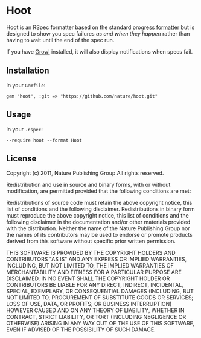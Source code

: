# Hoot

Hoot is an RSpec formatter based on the standard [progress formatter]() but is designed to show you spec failures *as and when they happen* rather than having to wait until the end of the spec run.

If you have [Growl]() installed, it will also display notifications when specs fail.

## Installation

In your `Gemfile`:

    gem "hoot", :git => "https://github.com/nature/hoot.git"

## Usage

In your `.rspec`:

    --require hoot --format Hoot

  [progress formatter]: https://github.com/rspec/rspec-core/blob/master/lib/rspec/core/formatters/progress_formatter.rb
  [Growl]: http://growl.info

## License

Copyright (c) 2011, Nature Publishing Group
All rights reserved.

Redistribution and use in source and binary forms, with or without modification, are permitted provided that the following conditions are met:

  Redistributions of source code must retain the above copyright notice, this list of conditions and the following disclaimer.
  Redistributions in binary form must reproduce the above copyright notice, this list of conditions and the following disclaimer in the documentation and/or other materials provided with the distribution.
  Neither the name of the Nature Publishing Group nor the names of its contributors may be used to endorse or promote products derived from this software without specific prior written permission.

THIS SOFTWARE IS PROVIDED BY THE COPYRIGHT HOLDERS AND CONTRIBUTORS "AS IS" AND ANY EXPRESS OR IMPLIED WARRANTIES, INCLUDING, BUT NOT LIMITED TO, THE IMPLIED WARRANTIES OF MERCHANTABILITY AND FITNESS FOR A PARTICULAR PURPOSE ARE DISCLAIMED. IN NO EVENT SHALL THE COPYRIGHT HOLDER OR CONTRIBUTORS BE LIABLE FOR ANY DIRECT, INDIRECT, INCIDENTAL, SPECIAL, EXEMPLARY, OR CONSEQUENTIAL DAMAGES (INCLUDING, BUT NOT LIMITED TO, PROCUREMENT OF SUBSTITUTE GOODS OR SERVICES; LOSS OF USE, DATA, OR PROFITS; OR BUSINESS INTERRUPTION) HOWEVER CAUSED AND ON ANY THEORY OF LIABILITY, WHETHER IN CONTRACT, STRICT LIABILITY, OR TORT (INCLUDING NEGLIGENCE OR OTHERWISE) ARISING IN ANY WAY OUT OF THE USE OF THIS SOFTWARE, EVEN IF ADVISED OF THE POSSIBILITY OF SUCH DAMAGE.


